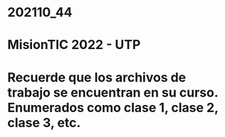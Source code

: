 # 202110_44
# MisionTIC 2022 - UTP
# Recuerde que los archivos de trabajo se encuentran en su curso. Enumerados como clase 1, clase 2, clase 3, etc.

